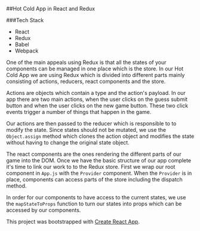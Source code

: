 ##Hot Cold App in React and Redux

###Tech Stack

* React
* Redux
* Babel
* Webpack


One of the main appeals using Redux is that all the states of your components
can be managed in one place which is the store.  In our Hot Cold App we are
using Redux which is divided into different parts mainly consisting of actions,
reducers, react components and the store.

Actions are objects which contain a type and the action's payload.  In our app
there are two main actions, when the user clicks on the guess submit button and
when the user clicks on the new game button. These two click events trigger
a number of things that happen in the game.

Our actions are then passed to the reducer which is responsible to to modify
the state. Since states should not be mutated, we use the `Object.assign` method
which clones the action object and modifies the state without having to change
the original state object.

The react components are the ones rendering the different parts of our game into
the DOM. Once we have the basic structure of our app complete it's time to link
our work to to the Redux store.  First we wrap our root component in `App.js`
with the `Provider` component.  When the `Provider` is in place, components can
access parts of the store including the dispatch method.

In order for our components to have access to the current states, we use the
`mapStateToProps` function to turn our states into props which can be accessed
by our components.

This project was bootstrapped with [Create React App](https://github.com/facebookincubator/create-react-app).
